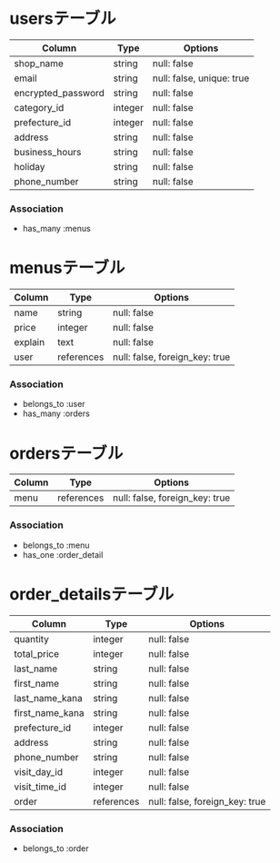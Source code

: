 # usersテーブル

| Column             | Type    | Options                   |
| ------------------ | ------- | ------------------------- |
| shop_name          | string  | null: false               |
| email              | string  | null: false, unique: true |
| encrypted_password | string  | null: false               |
| category_id        | integer | null: false               |
| prefecture_id      | integer | null: false               |
| address            | string  | null: false               |
| business_hours     | string  | null: false               |
| holiday            | string  | null: false               |
| phone_number       | string  | null: false               |

### Association
- has_many :menus


# menusテーブル

| Column  | Type       | Options                        |
| ------- | ---------- | ------------------------------ |
| name    | string     | null: false                    |
| price   | integer    | null: false                    |
| explain | text       | null: false                    |
| user    | references | null: false, foreign_key: true |


### Association
- belongs_to :user
- has_many :orders


# ordersテーブル

| Column | Type       | Options                        |
| ------ | ---------- | ------------------------------ |
| menu   | references | null: false, foreign_key: true |


### Association
- belongs_to :menu
- has_one :order_detail


# order_detailsテーブル

| Column          | Type       | Options                        |
| --------------- | ---------- | ------------------------------ |
| quantity        | integer    | null: false                    |
| total_price     | integer    | null: false                    |
| last_name       | string     | null: false                    |
| first_name      | string     | null: false                    |
| last_name_kana  | string     | null: false                    |
| first_name_kana | string     | null: false                    |
| prefecture_id   | integer    | null: false                    |
| address         | string     | null: false                    |
| phone_number    | string     | null: false                    |
| visit_day_id    | integer    | null: false                    |
| visit_time_id   | integer    | null: false                    |
| order           | references | null: false, foreign_key: true |


### Association
- belongs_to :order
